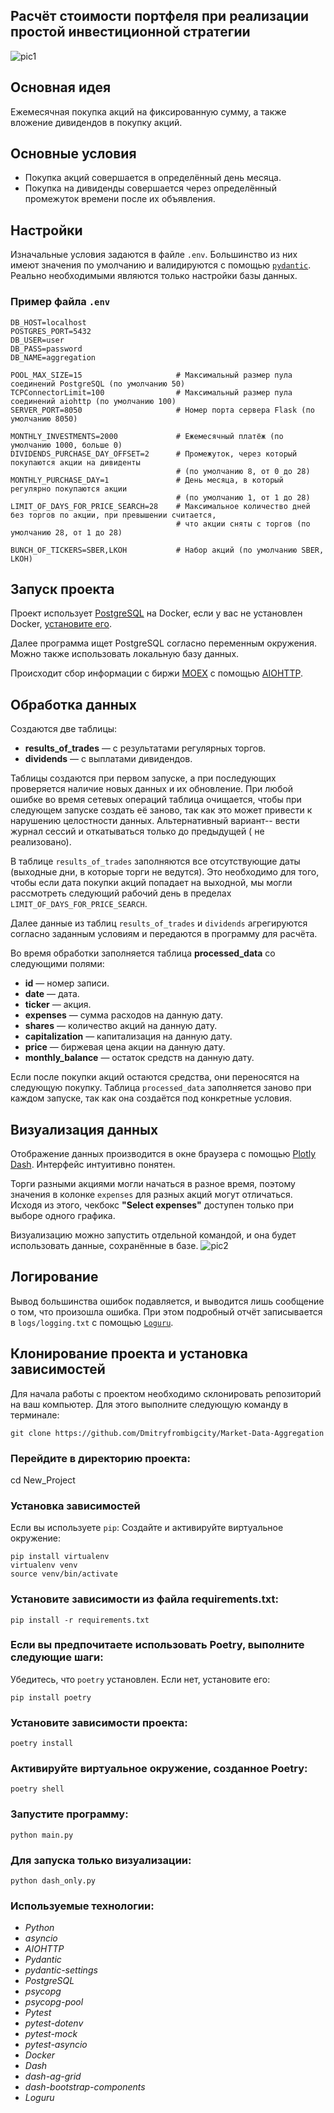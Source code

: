 ## Расчёт стоимости портфеля при реализации простой инвестиционной стратегии
![pic1](https://github.com/user-attachments/assets/43dcd15b-e525-4ad9-824f-7e0488151656)

## Основная идея
Ежемесячная покупка акций на фиксированную сумму, а также вложение дивидендов в покупку акций.

## Основные условия
- Покупка акций совершается в определённый день месяца.
- Покупка на дивиденды совершается через определённый промежуток времени после их объявления.

## Настройки
Изначальные условия задаются в файле `.env`. Большинство из них имеют значения по умолчанию и валидируются с помощью [`pydantic`](https://docs.pydantic.dev/). Реально необходимыми являются только настройки базы данных.

### Пример файла `.env`
```env
DB_HOST=localhost
POSTGRES_PORT=5432
DB_USER=user
DB_PASS=password
DB_NAME=aggregation

POOL_MAX_SIZE=15                     # Максимальный размер пула соединений PostgreSQL (по умолчанию 50)
TCPConnectorLimit=100                # Максимальный размер пула соединений aiohttp (по умолчанию 100)
SERVER_PORT=8050                     # Номер порта сервера Flask (по умолчанию 8050)

MONTHLY_INVESTMENTS=2000             # Ежемесячный платёж (по умолчанию 1000, больше 0)
DIVIDENDS_PURCHASE_DAY_OFFSET=2      # Промежуток, через который покупаются акции на дивиденты
                                     # (по умолчанию 8, от 0 до 28)
MONTHLY_PURCHASE_DAY=1               # День месяца, в который регулярно покупаются акции
                                     # (по умолчанию 1, от 1 до 28)
LIMIT_OF_DAYS_FOR_PRICE_SEARCH=28    # Максимальное количество дней без торгов по акции, при превышении считается,
                                     # что акции сняты с торгов (по умолчанию 28, от 1 до 28)

BUNCH_OF_TICKERS=SBER,LKOH           # Набор акций (по умолчанию SBER, LKOH)
```

## Запуск проекта

Проект использует [PostgreSQL](https://www.postgresql.org/) на Docker, если у вас не установлен Docker, [установите его](https://www.docker.com/).

Далее программа ищет PostgreSQL согласно переменным окружения. Можно также использовать локальную базу данных.

Происходит сбор информации с биржи [MOEX](https://www.moex.com/) с помощью [AIOHTTP](https://docs.aiohttp.org/en/stable/).

## Обработка данных

Создаются две таблицы:

- **results_of_trades** — с результатами регулярных торгов.
- **dividends** — с выплатами дивидендов.

Таблицы создаются при первом запуске, а при последующих проверяется наличие новых данных и их обновление. При любой ошибке во время сетевых операций таблица очищается, чтобы при следующем запуске создать её заново, так как это может привести к нарушению целостности данных.
Альтернативный вариант-- вести журнал сессий и откатываться только до предыдущей ( не реализовано).

В таблице `results_of_trades` заполняются все отсутствующие даты (выходные дни, в которые торги не ведутся). Это необходимо для того, чтобы если дата покупки акций попадает на выходной, мы могли рассмотреть следующий рабочий день в пределах `LIMIT_OF_DAYS_FOR_PRICE_SEARCH`.

Далее данные из таблиц `results_of_trades` и `dividends` агрегируются согласно заданным условиям и передаются в программу для расчёта.

Во время обработки заполняется таблица **processed_data** со следующими полями:

- **id** — номер записи.
- **date** — дата.
- **ticker** — акция.
- **expenses** — сумма расходов на данную дату.
- **shares** — количество акций на данную дату.
- **capitalization** — капитализация на данную дату.
- **price** — биржевая цена акции на данную дату.
- **monthly_balance** — остаток средств на данную дату.

Если после покупки акций остаются средства, они переносятся на следующую покупку.
Таблица `processed_data` заполняется заново при каждом запуске, так как она создаётся под конкретные условия.

## Визуализация данных

Отображение данных производится в окне браузера с помощью [Plotly Dash](https://dash.plotly.com/). Интерфейс интуитивно понятен.

Торги разными акциями могли начаться в разное время, поэтому значения в колонке `expenses` для разных акций могут отличаться. Исходя из этого, чекбокс **"Select expenses"** доступен только при выборе одного графика.

Визуализацию можно запустить отдельной командой, и она будет использовать данные, сохранённые в базе.
![pic2](https://github.com/user-attachments/assets/23aad819-f3fa-4ed3-ad5d-eecf26c6fec9)

## Логирование
Вывод большинства ошибок подавляется, и выводится лишь сообщение о том, что произошла ошибка. При этом подробный отчёт записывается в `logs/logging.txt` с помощью [`Loguru`](https://loguru.readthedocs.io/en/stable/).

## Клонирование проекта и установка зависимостей
Для начала работы с проектом необходимо склонировать репозиторий на ваш компьютер. Для этого выполните следующую команду в терминале:
```
git clone https://github.com/Dmitryfrombigcity/Market-Data-Aggregation
```
### Перейдите в директорию проекта:
cd New_Project
### Установка зависимостей
Если вы используете `pip`:
Создайте и активируйте виртуальное окружение:
```
pip install virtualenv
virtualenv venv
source venv/bin/activate
```
### Установите зависимости из файла requirements.txt:
```
pip install -r requirements.txt
```
### Если вы предпочитаете использовать Poetry, выполните следующие шаги:
Убедитесь, что `poetry` установлен. Если нет, установите его:
```
pip install poetry
```
### Установите зависимости проекта:
```
poetry install
```
### Активируйте виртуальное окружение, созданное Poetry:
```
poetry shell
```
### Запустите программу:
```
python main.py
```
### Для запуска только визуализации:
```
python dash_only.py
```
### Используемые технологии:
- *Python*
- *asyncio*
- *AIOHTTP*
- *Pydantic*
- *pydantic-settings*
- *PostgreSQL*
- *psycopg*
- *psycopg-pool*
- *Pytest*
- *pytest-dotenv*
- *pytest-mock*
- *pytest-asyncio*
- *Docker*
- *Dash*
- *dash-ag-grid*
- *dash-bootstrap-components*
- *Loguru*


